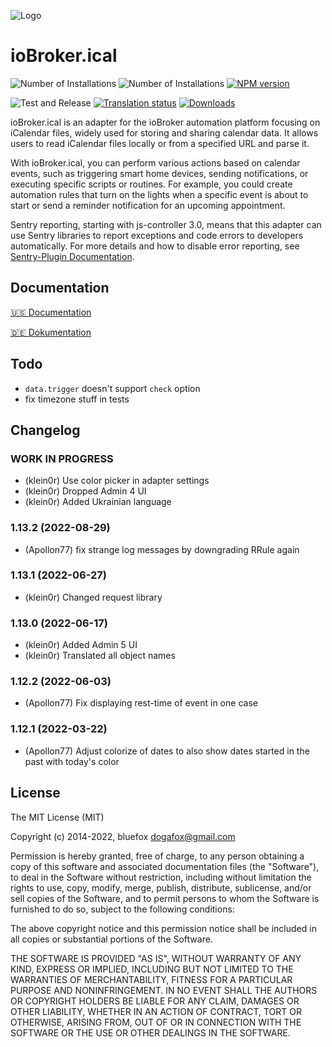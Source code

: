 ![Logo](admin/ical.png)
# ioBroker.ical

![Number of Installations](http://iobroker.live/badges/ical-installed.svg)
![Number of Installations](http://iobroker.live/badges/ical-stable.svg)
[![NPM version](http://img.shields.io/npm/v/iobroker.ical.svg)](https://www.npmjs.com/package/iobroker.ical)

![Test and Release](https://github.com/iobroker-community-adapters/ioBroker.ical/workflows/Test%20and%20Release/badge.svg)
[![Translation status](https://weblate.iobroker.net/widgets/adapters/-/ical/svg-badge.svg)](https://weblate.iobroker.net/engage/adapters/?utm_source=widget)
[![Downloads](https://img.shields.io/npm/dm/iobroker.ical.svg)](https://www.npmjs.com/package/iobroker.ical)

ioBroker.ical is an adapter for the ioBroker automation platform focusing on iCalendar files, widely used for storing and sharing calendar data. It allows users to read iCalendar files locally or from a specified URL and parse it.  

With ioBroker.ical, you can perform various actions based on calendar events, such as triggering smart home devices, sending notifications, or executing specific scripts or routines. For example, you could create automation rules that turn on the lights when a specific event is about to start or send a reminder notification for an upcoming appointment.  

Sentry reporting, starting with js-controller 3.0, means that this adapter can use Sentry libraries to report exceptions and code errors to developers automatically. For more details and how to disable error reporting, see [Sentry-Plugin Documentation](https://github.com/ioBroker/plugin-sentry#plugin-sentry). 

## Documentation

[🇺🇸 Documentation](./docs/en/README.md)

[🇩🇪 Dokumentation](./docs/de/README.md)

## Todo
* `data.trigger` doesn't support `check` option
* fix timezone stuff in tests

## Changelog
<!--
	Placeholder for the next version (at the beginning of the line):
	### **WORK IN PROGRESS**
-->

### **WORK IN PROGRESS**
* (klein0r) Use color picker in adapter settings
* (klein0r) Dropped Admin 4 UI
* (klein0r) Added Ukrainian language

### 1.13.2 (2022-08-29)
* (Apollon77) fix strange log messages by downgrading RRule again

### 1.13.1 (2022-06-27)
* (klein0r) Changed request library

### 1.13.0 (2022-06-17)
* (klein0r) Added Admin 5 UI
* (klein0r) Translated all object names

### 1.12.2 (2022-06-03)
* (Apollon77) Fix displaying rest-time of event in one case

### 1.12.1 (2022-03-22)
* (Apollon77) Adjust colorize of dates to also show dates started in the past with today's color

## License

The MIT License (MIT)

Copyright (c) 2014-2022, bluefox <dogafox@gmail.com>

Permission is hereby granted, free of charge, to any person obtaining a copy
of this software and associated documentation files (the "Software"), to deal
in the Software without restriction, including without limitation the rights
to use, copy, modify, merge, publish, distribute, sublicense, and/or sell
copies of the Software, and to permit persons to whom the Software is
furnished to do so, subject to the following conditions:

The above copyright notice and this permission notice shall be included in all
copies or substantial portions of the Software.

THE SOFTWARE IS PROVIDED "AS IS", WITHOUT WARRANTY OF ANY KIND, EXPRESS OR
IMPLIED, INCLUDING BUT NOT LIMITED TO THE WARRANTIES OF MERCHANTABILITY,
FITNESS FOR A PARTICULAR PURPOSE AND NONINFRINGEMENT. IN NO EVENT SHALL THE
AUTHORS OR COPYRIGHT HOLDERS BE LIABLE FOR ANY CLAIM, DAMAGES OR OTHER
LIABILITY, WHETHER IN AN ACTION OF CONTRACT, TORT OR OTHERWISE, ARISING FROM,
OUT OF OR IN CONNECTION WITH THE SOFTWARE OR THE USE OR OTHER DEALINGS IN THE
SOFTWARE.
